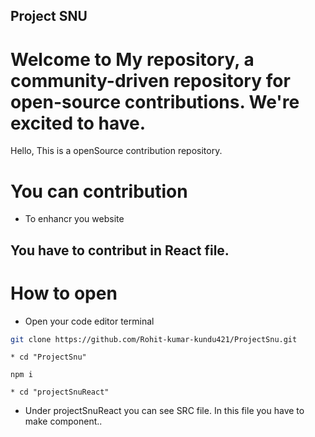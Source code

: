 ## Project SNU

# Welcome  to My repository, a community-driven repository for open-source contributions. We're excited to have.

Hello,
This is a openSource contribution repository.

# You can contribution 
* To enhancr you website


## You have to contribut in React file. 

# How to open
* Open your code editor terminal

```bash
git clone https://github.com/Rohit-kumar-kundu421/ProjectSnu.git 
 ```
```
* cd "ProjectSnu"
```
```
npm i
```
```
* cd "projectSnuReact"
```
* Under projectSnuReact you can see SRC file. In this file you have to make component..
